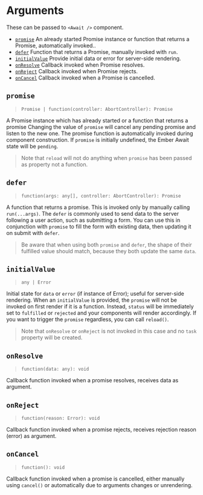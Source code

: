 # Arguments

These can be passed to `<Await />` component.

- [`promise`](#promise) An already started Promise instance or function that returns a Promise, automatically invoked..
- [`defer`](#defer) Function that returns a Promise, manually invoked with `run`.
- [`initialValue`](#initialvalue) Provide initial data or error for server-side rendering.
- [`onResolve`](#onresolve) Callback invoked when Promise resolves.
- [`onReject`](#onreject) Callback invoked when Promise rejects.
- [`onCancel`](#oncancel) Callback invoked when a Promise is cancelled.

## `promise`

> `Promise | function(controller: AbortController): Promise`

A Promise instance which has already started or a function that returns a promise Changing the value of `promise` will cancel any pending promise and listen to the new one. The promise function is automatically invoked during component construction. If `promise` is initially undefined, the Ember Await state will be `pending`.

> Note that `reload` will not do anything when `promise` has been passed as property not a function.

## `defer`

> `function(args: any[], controller: AbortController): Promise`

A function that returns a promise. This is invoked only by manually calling `run(...args)`. The `defer` is commonly used to send data to the server following a user action, such as submitting a form. You can use this in conjunction with `promise` to fill the form with existing data, then updating it on submit with `defer`.

> Be aware that when using both `promise` and `defer`, the shape of their fulfilled value should match, because they both update the same `data`.

## `initialValue`

> `any | Error`

Initial state for `data` or `error` \(if instance of Error\); useful for server-side rendering. When an `initialValue` is provided, the `promise` will not be invoked on first render if it is a function. Instead, `status` will be immediately set to `fulfilled` or `rejected` and your components will render accordingly. If you want to trigger the `promise` regardless, you can call `reload()`.

> Note that `onResolve` or `onReject` is not invoked in this case and no `task` property will be created.

## `onResolve`

> `function(data: any): void`

Callback function invoked when a promise resolves, receives data as argument.

## `onReject`

> `function(reason: Error): void`

Callback function invoked when a promise rejects, receives rejection reason \(error\) as argument.

## `onCancel`

> `function(): void`

Callback function invoked when a promise is cancelled, either manually using `cancel()` or automatically due to arguments changes or unrendering.
